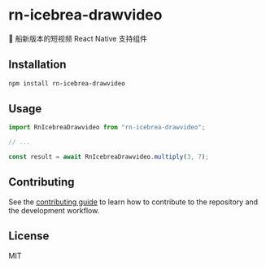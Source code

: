 # rn-icebrea-drawvideo

🍧 船新版本的短视频 React Native 支持组件

## Installation

```sh
npm install rn-icebrea-drawvideo
```

## Usage

```js
import RnIcebreaDrawvideo from "rn-icebrea-drawvideo";

// ...

const result = await RnIcebreaDrawvideo.multiply(3, 7);
```

## Contributing

See the [contributing guide](CONTRIBUTING.md) to learn how to contribute to the repository and the development workflow.

## License

MIT
